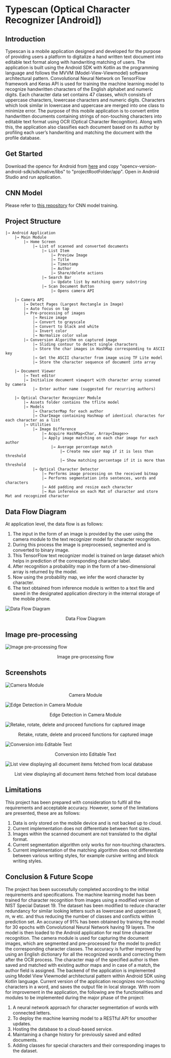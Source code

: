 # Typescan (Optical Character Recognizer [Android])

## Introduction

Typescan is a mobile application designed and developed for the purpose of providing users
a platform to digitalize a hand written text document into editable text format along with
handwriting matching of users. The application is built using the Android SDK with Kotlin as
the programming language and follows the MVVM (Model-View-Viewmodel) software
architectural pattern. Convolutional Neural Network on TensorFlow framework and Keras
API is used for training the machine learning model to recognize handwritten characters of
the English alphabet and numeric digits. Each character data set contains 47 classes, which
consists of uppercase characters, lowercase characters and numeric digits. Characters
which look similar in lowercase and uppercase are merged into one class to minimize error.
The purpose of this mobile application is to convert entire handwritten documents containing
strings of non-touching characters into editable text format using OCR (Optical Character
Recognition). Along with this, the application also classifies each document based on its
author by profiling each user’s handwriting and matching the document with the profile
database.

## Get Started

Download the opencv for Android from [here](https://sourceforge.net/projects/opencvlibrary/files/opencv-android/) and copy "opencv-version-android-sdk/sdk/native/libs" to "projectRootFolder/app".
Open in Android Studio and run application.

## CNN Model

Please refer to [this repository](https://github.com/aayushsharma9/ocr-cnn) for CNN model training.

## Project Structure

    |→ Android Application
        |→ Main Module
            |→ Home Screen
                |→ List of scanned and converted documents
                    |→ List Item
                        |→ Preview Image
                        |→ Title
                        |→ Timestamp
                        |→ Author
                        |→ Share/delete actions
                    |→ Search Bar
                        |→ Update list by matching query substring
                    |→ Scan Document Button
                        |→ Opens camera API

        |→ Camera API
            |→ Detect Pages (Largest Rectangle in Image)
            |→ Auto focus on tap
            |→ Pre-processing of images
                |→ Resize image
                |→ Convert to grayscale
                |→ Convert to black and white
                |→ Invert color
                |→ Normalize color value
            |→ Conversion Algorithm on captured image
                |→ Sliding contour to detect single characters
                |→ Store the char images in HashMap corresponding to ASCII key
                |→ Get the ASCII character from image using TF Lite model
                |→ Store the character sequence of document into array

        |→ Document Viewer
            |→ Text editor
            |→ Initialize document viewport with character array scanned by camera
                |→ Enter author name (suggested for recurring authors)

        |→ Optical Character Recognizer Module
            |→ Assets folder contains the tflite model
            |→ Models
                |→ CharacterMap for each author
                |→ CharImage containing Hashmap of identical charactes for each character as a list
            |→ Utilities
                |→ Image Difference
                    |→ Acquire HashMap<Char, Array<Image>>
                    |→ Apply image matching on each char image for each author
                        |→ Average percentage match
                            |→ Create new user map if it is less than threshold
                            |→ Show matching percentage if it is more than threshold
                |→ Optical Character Detector
                    |→ Performs image processing on the received bitmap
                    |→ Performs segmentation into sentences, words and characters
                    |→ Add padding and resize each character
                    |→ Run inference on each Mat of character and store Mat and recognized character

## Data Flow Diagram

At application level, the data flow is as follows:
1. The input in the form of an image is provided by the user using the camera module to the text recognizer model for character recognition.
2. During this process the image is preprocessed, segmented and is converted to binary image.
3. This TensorFlow text recognizer model is trained on large dataset which helps in prediction of the corresponding character label.
4. After recognition a probability map in the form of a two-dimensional array is returned by the model.
5. Now using the probability map, we infer the word character by character.
6. The text obtained from inference module is written to a text file and saved in the designated application directory in the internal storage of the mobile phone.

![Data Flow Diagram](https://imgur.com/AB6xy7Z)
<p align=center>Data Flow Diagram</p>

## Image pre-processing

![Image pre-processing flow](https://imgur.com/QWigsKL)
<p align=center>Image pre-processing flow</p>

## Screenshots

![Camera Module](https://imgur.com/aRH6ihJ)
<p align=center>Camera Module</p>

![Edge Detection in Camera Module](https://imgur.com/DylyjKg)
<p align=center>Edge Detection in Camera Module</p>

![Retake, rotate, delete and proceed functions for captured image](https://imgur.com/zo0cA8J)
<p align=center>Retake, rotate, delete and proceed functions for captured image</p>

![Conversion into Editable Text]()
<p align=center>Conversion into Editable Text</p>

![List view displaying all document items fetched from local database](https://imgur.com/wdN1bdP)
<p align=center>List view displaying all document items fetched from local database</p>

## Limitations

This project has been prepared with consideration to fulfil all the requirements and
acceptable accuracy. However, some of the limitations are presented, these are as follows:
1. Data is only stored on the mobile device and is not backed up to cloud.
2. Current implementation does not differentiate between font sizes.
3. Images within the scanned document are not translated to the digital format.
4. Current segmentation algorithm only works for non-touching characters.
5. Current implementation of the matching algorithm does not differentiate between various writing styles, for example cursive writing and block writing styles.

## Conclusion & Future Scope

The project has been successfully completed according to the initial requirements and
specifications. The machine learning model has been trained for character recognition from
images using a modified version of NIST Special Dataset 19. The dataset has been modified
to reduce character redundancy for similar looking letters such as lowercase and uppercase 0,
m, w etc. and thus reducing the number of classes and conflicts within prediction set. An
accuracy of 91% has been obtained by training the model for 30 epochs with Convolutional
Neural Network having 19 layers. The model is then loaded to the Android application for
real time character recognition. The camera module is used for capturing the document
images, which are segmented and pre-processed for the model to predict the corresponding
character classes. The accuracy is further improved by using an English dictionary for all the
recognized words and correcting them after the OCR process. The character map of the
specified author is then saved and matched with existing author maps and in case of a match,
the author field is assigned. The backend of the application is implemented using Model
View Viewmodel architectural pattern within Android SDK using Kotlin language. Current
version of the application recognizes non-touching characters in a word, and saves the output
file in local storage.
With room for improvement in the application, the following are the functionalities and
modules to be implemented during the major phase of the project:
1. A neural network approach for character segmentation of words with connected letters.
2. To deploy the machine learning model to a RESTful API for smoother updates.
3. Hosting the database to a cloud-based service.
4. Maintaining a change history for previously saved and edited documents.
5. Adding classes for special characters and their corresponding images to the dataset.

